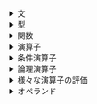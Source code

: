 <details>
  <summary>文</summary>
  
- 文は`;`で終わる

<details>
  <summary>if文</summary>
  
  if ( 式 ) 文
  式を評価してその値が非0（ゼロでなければ）であれば文を実行する
  - 制御式
    if文の条件判定のために（）内に置かれた式
  - else
    制御式を評価した値が0だった場合elseの文を実行する
    ```c
    if　(　式　)　文
    　　文1（値  =  非0）;
    else
      　文2（値  =  0）;
    ```
  - else if文
    - if文には、if(式)文、if(式)文 else文の2種類しかないが、入れ子にすることで分岐を増やすことが可能
    - else if文は、厳密にはelseの後の文に新たにif文が追加されている形式になる
    if文
    else if文  
    else文
    の形で、else ifは間に入れる
  - 非ゼロの判定
```c
if (num)
　puts(”ゼロでない”);
else
　puts(”ゼロ”);
```
　制御式に定数を入れることもできるが、その場合絶対ゼロにはならない
- 0はTrueかFalseか
　```c
　int a = 0;

	if (a = 0){
		puts("aは0です");
	} else {
		puts("aは0ではありません");
	}
　```
1.aにゼロを代入する<br>
2.もし、<br>
3.式でaにゼロを代入する<br>
4-1.if文は値を評価して非ゼロだった場合最初の文、「aは0です」と表示する<br>
4-2.値を評価してゼロだった場合else文、「aは0ではありません」と表示する<br>
<br>
ifの式で0を代入しているので値はゼロになる。そのため必ずelse文の「aは0ではありません」と表示される<br>
<br>
```c
int a = 0;

	if (a == 0){
		puts("aは0です");
	} else {
		puts("aは0ではありません");
	}
```
1. aにゼロを代入する<br>
2.もし、<br>
3.式でaと0が等しいか評価している<br>
4-1.if文は値を評価して非ゼロだった場合最初の文、「aは0です」と表示する<br>
4-2.値を評価してゼロだった場合else文、「aは0ではありません」と表示する<br>
<br>
「もしaと0が等しければif文の最初の文を返すプログラムなので、aは0です」と表示される<br>

</details>

<details>
<summary>複合文（ブロック）</summary>

- `{}`を使う文
- {0個以上の文または宣言の並び}
- 文は何個でもよく、宣言も何個でもよい
- 文の一種で、構造上は単一の文とみなされる
- if文、elseは1つの文しか制御できない。<br>複数の文を制御するには複合文を使う

</details>
    
</details>

<details>
  <summary>式</summary>
  
- 変数や定数、それらを演算子で結合したものを式と呼ぶ<br>
```x + 32;```<br>
では`x`、`32`、`x + 32`のいずれも式とみなす<br>
代入演算子を用いた式は代入式という
- 式を評価する=答えが出る<br>
定数は評価されるとそのままの数が出てくる<br>
Trueは1、Falseは0と出る
  
</details>

<details>
  <summary>式文</summary>
  
- 式の末尾に`;`がついて文という形になる
- 式の後ろに`;`を置いた文は式文という
  
</details>

<details>
  <summary>プログラム</summary>
  
　人が読めるもの　コンピュータが理解できるもの<br>
　ソースプログラム　→　実行プログラム<br>
　　　　　　　 コンパイル
          
</details>

<details>
  <summary>コメント</summary>
  
<details>    
  <summary>伝統的コメント</summary>
    
　```/*・・・*/```
- 行の先頭や末尾でなくてもよい
- 複数行にまたがることができる
- `*/`で閉め忘れると大変なことになる
      
</details>
  
<details>
<summary>行末コメント</summary>
    
　```//・・・```
- //から行末までがコメント
- 開始は行の先頭でなくてもよい
    
</details>
  
<details>
  <summary>入れ子</summary>
    
<details>
  <summary>可能な入れ子</summary>
      
　```/*・・・//・・・*/```
　```//・・・/*・・・*/```
         
</details>

<details>
  <summary>不可能な入れ子</summary>
    
　```/*・・・/*・・・*/・・・*/```
      
</details>
</details>
</details>

<details>
  <summary>引数</summary>
    
　仮引数　　実引数<br>
　printf("こんにちは");<br>
　関数
  
</details>

<details>
  <summary>処理系</summary>
  
<details>
  <summary>コンパイル方式</summary>
    
- ソースコードをコンピューターが直接理解・実行できる形式に翻訳する方式
    
</details>
  
<details>
  <summary>インタプリタ方式</summary>
    
- ソースコードをコンピューターがプログラムを一行ずつ解釈しながら実行する方式
    
</details>
  
</details>

<details>
  <summary>書式</summary>
  
  - printf関数に与える最初の実引数は書式文字列という
  - %dは書式の指示で変換指定という
  - \n = ¥n = 改行文字
  
</details>

<details>
  <summary>変換指定</summary>
  
　％０９．９ｆ<br>
　　&nbsp;↓&nbsp;&nbsp;↓&nbsp;&nbsp;&nbsp;↓&nbsp;&nbsp;&nbsp;&nbsp;↓<br>
　　Ａ&nbsp;Ｂ&nbsp;C&nbsp;&nbsp;&nbsp;D<br>
  - A　フラグ
    - 0が指定されていると、数値の前に余白があるとき、０をつめて表示する
    - このフラグを省略すると空白がつめられる
    - -が指定されると左詰めになり、指定がないと右詰めになる
  - B　最小フィールド幅
    - 最低限の表示文字数の指定<br>
    この指定が省略されたり、指定された値を超える数値を表示するときは、その数値を表示するのに必要な桁数で表示される
  - C 精度
    - 表示する最小の桁数の指定<br>
    省略すると、整数の制度は１とされ、浮動小数点数の精度は6とされる
  - D 変換指定子
    - d・・・int型の整数を10進数で表示する指定
    - f・・・double型の浮動小数点数を10進数で表示する指定
    
</details>

<details>
  <summary>定数</summary>
  
- 変数だけでなく、プログラムに埋め込まれた定数にも型がある
- 整数定数<br>
  5や37など。基本的にint型
- 浮動小数点定数<br>
  3.14や2.0など。基本的にdouble型
   
</details>

<details>
  <summary>変数</summary>
  
<details>
  <summary>変数の宣言</summary>
    
　型&nbsp;&nbsp;&nbsp;名前<br>
　int&nbsp;&nbsp;&nbsp;　n<br>
　intという型でnという名前の変数を宣言した<br>
- 変数は定義された型の性質に則って作られる
- 表現できる範囲も型に依存する
    
</details>
  
<details>
  <summary>初期化</summary>
    
- 実数に入れる値がわかっている際、最初から設定すること<br>
```c
int x = 57;
```
57のように宣言の際に設定する変数を初期化子という
    
</details>
  
<details>
  <summary>不定値</summary>
    
- 変数の値を設定しないと、変数名を宣言したときに、とりあえず作られたその変数名のための場所に、昔そこにあったデータが残っていて、それが代入されてしまう<br>
```c
printf("nの値は%dです。\n", n);
```
→出力結果<br>
> nの値は7です。<br>

　不定値（ゴミの値）<br>
　初期化せず、宣言だけした変数に、まだ代入していない状態で別の変数にその変数を代入しようとするとwarningが出るので避ける
  
</details>
  
</details>

<details>
  <summary>型</summary>
  
- 暗黙の型変換
- 異なる型の変数同士で計算すると、勝手に一方の変数の型が格上げされ、同じ型同士の計算になる 
- より大きくて小数部を格納できる型に変換される

- キャスト<br>
　（型）式<br>
　の形式で、式の型を（）の型に変更する
  
<details>
  <summary>int型</summary>
    
- 整数型      
- 小数点以下の数は扱えない
- int型で確実に表現できる値は-32767から32767まで<br>
```c
int x = 3.5;
```

　とすると、xに代入される値は3になる
```c
int x = 3.5; int y = x + 5.7;
```
　とすると、yに代入される値は8になる
         
</details>

<details>
  <summary>double型</summary>
    
- 実数を浮動小数点数という形式で表す
- double型はそのひとつ
```c
double x = 3.141592;
printf("円周率は%fです。", x)
```
　→　出力結果
> 円周率は3.141592です。

- double型では小数点以下6桁まで表示される（5.2は5.200000となる）
    
</details>
  
</details>
  
<details>
  <summary>関数</summary>
  
- 第一引数の1番目の変換指定(%dなど)に1番目の第二引数の整数を、第二引数の2番目の変換指定(%d)に2番目の第二変数の整数を自動的に代入する
  
<details>
<summary>printf関数</summary>
    
```c
int no = 5;
printf(”%dに10を足した値は%dです。”, no, no + 10);
```
    
</details>

<details>
　<summary>puts関数</summary>
    
- 実引数として与えられた文字の並びを出力した上で改行文字を出力する
- puts(”・・・”)はprintf(”・・・\n”)とほぼ同じ働きをする
- puts関数は書式設定や数値の出力は不可能
    
</details>
  
<details>
　 <summary>scanf関数</summary>
    
- キーボードからの読み込みを行う関数
- ひとつの関数で複数入力させる場合は、値と値の間で改行・タブ・スペースのいずれかを使用する
```c
scanf("%d", &no);
```
　第一引数で変換指定、第二引数で読み込む<br>
　noは変数名。変数名の前に&をつける
```c
scanf("%d%d", &n1, &n2);
```
　n1が一つ目の%dに、n2は二つ目の%dに読み込みされる
    
</details>
  
</details>

<details>
<summary>演算子</summary>
<details>
<summary>単項算術演算子</summary>  
<details>
<summary>単項+演算子</summary>
  
- +a aの値<br>
- 負の値を入力しても負の値のまま表示する<br>
- +をつけずにそのままの変数を実引数としても動作は同じ
 
</details>

<details>
<summary>単項-演算子</summary>
  
- -a<br>
aの符号を反転した値<br>
- 負の整数を入力すると反転されるので、正の値が出力される
    
</details>
    
- !演算子
- ~演算子
    
- オペランドを１個のみ必要とするのが単項演算子
- ２個必要とするものは２項演算子
- ３個必要とするものは３項演算子
- 演算の優先度
- 数学と一緒で、式の中に（）があれば優先される
- 加減算より乗除算が優先される

</details>

<details>
  <summary>代入演算子</summary>
    
- 正式名称は単純代入演算子
- =のこと
    
</details>

<details>
  <summary>等価演算子</summary>
    
　どちらも等価演算子という
    
<details>
<summary>==演算子</summary>

- `==` で左右のオペランドの値が等しいか判定する
- 等しければ 1、そうでなければ 0 という値を生成する

</details>

<details>
  <summary>!=演算子</summary>
    
- 左右のオペランドが等しくないかどうか判定する
    
</details>

</details>

<details>
<summary>加減演算子</summary>

- 加算 +
- 減算 -

</details>

<details>
<summary>乗除演算子</summary>

- 乗算 *
- 除算 / (10÷2) = (10/2)
  
<details>
  <summary>余り % （7÷3=2…1)（7 % 3 = 1）</summary>
    
　文字列として%を表示するには%%と入力する
　整数 % 10 は最下位桁が出力される
    
</details>
</details>

<details>
<summary>関係演算子</summary>

- 二つのオペランドの大小関係を判定する演算子

<details>
<summary><演算子</summary>

　左が右よりも小さければ１，そうでなければ０（int型）

</details>

<details>
<summary>>演算子</summary>

　左が右より大きければ１，そうでなければ０（int型）
</details>

<details>
<summary><=演算子</summary>

　左が右以下であれば１，そうでなければ０（int型）
 
</details>

<details>
<summary>>=演算子</summary>

　左が右以上であれば１，そうでなければ０（int型）
</details>

- <=演算子と>=演算子は逆向きにできない

</details>

</details>

<details>
<summary>条件演算子</summary>

　式1 ? 式2 : 式3<br>
1.　式1を評価。式1が非0であれば式2を評価した値となる<br>
2.　0であれば式3を評価した値となる<br>
- 唯一の3項演算子

```c
int max = n1 > n2 ? n1 :n2;
printf("大きいほうの値は%dです。\n", max);
```
　二つのプログラムは同じ結果が出力される
</details>

<details>
<summary>論理演算子</summary>

<details>
<summary>論理AND演算子</summary>

　論理積
| a | b | a && b|
----|----|---|
| 非0 | 非0 | ***1*** |
| 非0 | 0 | 0 |
| 0 | 非0 | 0 |
| 0 | 0 | 0 |
　両方ともTrue（非0）であれば 1<br>
 <br>
 　論理和
  | a | b | A || b |
  ----|----|----|
  | 非0 | 非0 | ***1*** |
  | 非0 | 0 | ***1*** |
  | 0 | 非0 | ***1*** |
  | 0 | 0 | 0|
　一方でもTrue（非0）であれば 1

</details>
</details>

<details>
<summary>様々な演算子の評価</summary>

```c
int n = 51;

	printf("n > 0 : %d\n", n > 0);
	// n > 0 : 1
	// 「n > 0 : (10進数で)(第1オペランドの方が第2オペランドより大きい場合は"1"、そうでなければ"０"を表示する)」

	printf("n == 0 : %d\n", n == 0);
	// n == 0 : 0
	// 「n == 0 : (10進数で)(第1オペランドと第2オペランドが等しければ"1"を、そうでなければ"0"を表示する)」

	printf("n / 2 = %d\n", n / 2);
	// n / 2 = 25

	printf("n / 2.0 = %.1f\n", n / 2.0);
	// n / 2.0 = 25.5

	printf("n %% 2 = %d\n", n % 2);
	// n % 2 = 1

	printf("n - 2 = %d\n", n - 2);
	// n - 2 = 49

	printf("(int)5.7 : %d\n", (int)5.7);
	// (int)5.7 : 5

	printf("(double)5 : %.1f\n", (double)5);
	// (double)5 : 5.0
```
</details>
</details>
  
<details>
  <summary>オペランド</summary>
    
- 演算の対象となる変数や定数
- x + y のとき、xとyはオペランド、+は演算子という
- 左側のオペランドは第１オペランド/左オペランドという
- 右側のオペランドは第２オペランド/右オペランドという
    
</details>
  
</details>


